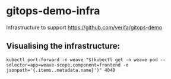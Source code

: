 # gitops-demo-infra
Infrastructure to support https://github.com/verifa/gitops-demo

## Visualising the infrastructure:

`
kubectl port-forward -n weave "$(kubectl get -n weave pod --selector=app=weave-scope,component=frontend -o jsonpath='{.items..metadata.name}')" 4040
`
